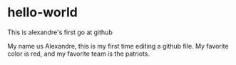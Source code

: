 # hello-world
This is alexandre's first go at github

My name us Alexandre, this is my first time editing a github file. My favorite color is red, and my favorite team is the patriots.
